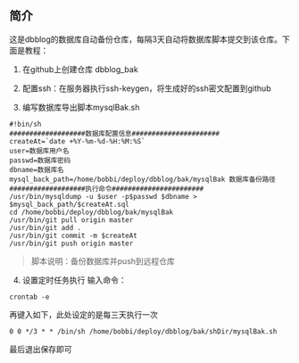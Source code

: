 ## 简介
这是dbblog的数据库自动备份仓库，每隔3天自动将数据库脚本提交到该仓库。下面是教程：

1. 在github上创建仓库 dbblog_bak

2. 配置ssh：在服务器执行ssh-keygen，将生成好的ssh密文配置到github

3. 编写数据库导出脚本mysqlBak.sh

```shell
#!bin/sh
###################数据库配置信息######################
createAt=`date +%Y-%m-%d-%H:%M:%S`
user=数据库用户名
passwd=数据库密码
dbname=数据库名
mysql_back_path=/home/bobbi/deploy/dbblog/bak/mysqlBak 数据库备份路径
###################执行命令#######################
/usr/bin/mysqldump -u $user -p$passwd $dbname > $mysql_back_path/$createAt.sql
cd /home/bobbi/deploy/dbblog/bak/mysqlBak
/usr/bin/git pull origin master
/usr/bin/git add .
/usr/bin/git commit -m $createAt
/usr/bin/git push origin master
```

> 脚本说明：备份数据库并push到远程仓库


4. 设置定时任务执行
输入命令：
```shell
crontab -e
```
再键入如下，此处设定的是每三天执行一次
```shell
0 0 */3 * * /bin/sh /home/bobbi/deploy/dbblog/bak/shDir/mysqlBak.sh
```
最后退出保存即可
